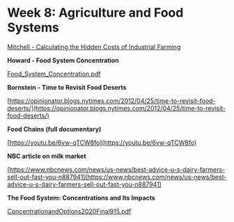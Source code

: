 # Week 8: Agriculture and Food Systems

[Mitchell - Calculating the Hidden Costs of Industrial Farming](https://civileats.com/2016/07/20/this-study-could-help-us-numbers-on-the-true-cost-of-food/)

**Howard - Food System Concentration**

[Food_System_Concentration.pdf](./Food_System_Concentration.pdf)

**Bornstein - Time to Revisit Food Deserts**

[https://opinionator.blogs.nytimes.com/2012/04/25/time-to-revisit-food-deserts/](https://opinionator.blogs.nytimes.com/2012/04/25/time-to-revisit-food-deserts/)

**Food Chains (full documentary)**

[https://youtu.be/6vw-qTCW8fo](https://youtu.be/6vw-qTCW8fo)

**NBC article on milk market**

[https://www.nbcnews.com/news/us-news/best-advice-u-s-dairy-farmers-sell-out-fast-you-n887941](https://www.nbcnews.com/news/us-news/best-advice-u-s-dairy-farmers-sell-out-fast-you-n887941)

**The Food System: Concentrations and Its Impacts**

[ConcentrationandOptions2020Final915.pdf](./ConcentrationandOptions2020Final915.pdf)